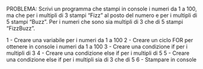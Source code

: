 PROBLEMA:
Scrivi un programma che stampi in console i numeri da 1 a 100, ma che per i multipli di 3 stampi “Fizz” al posto del numero e per i multipli di 5 stampi “Buzz”. Per i numeri che sono sia multipli di 3 che di 5 stampi “FizzBuzz”.

1 - Creare una variabile per i numeri da 1 a 100
2 - Creare un ciclo FOR per ottenere in console i numeri da 1 a 100
3 - Creare una condizione if per i multipli di 3 
4 - Creare una condizione else if per i multipli di 5
5 - Creare una condizione else if per i multipli sia di 3 che di 5
6 - Stampare in console

